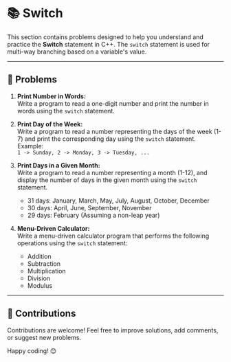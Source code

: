 # 📚 Switch

This section contains problems designed to help you understand and practice the **Switch** statement in C++. The `switch` statement is used for multi-way branching based on a variable's value.

---

## 🚀 Problems

1. **Print Number in Words:**  
   Write a program to read a one-digit number and print the number in words using the `switch` statement.

2. **Print Day of the Week:**  
   Write a program to read a number representing the days of the week (1-7) and print the corresponding day using the `switch` statement.  
   Example:  
   `1 -> Sunday, 2 -> Monday, 3 -> Tuesday, ...`

3. **Print Days in a Given Month:**  
   Write a program to read a number representing a month (1-12), and display the number of days in the given month using the `switch` statement.  
   - 31 days: January, March, May, July, August, October, December  
   - 30 days: April, June, September, November  
   - 29 days: February (Assuming a non-leap year)

4. **Menu-Driven Calculator:**  
   Write a menu-driven calculator program that performs the following operations using the `switch` statement:
   - Addition
   - Subtraction
   - Multiplication
   - Division
   - Modulus

---

## 🤝 Contributions

Contributions are welcome! Feel free to improve solutions, add comments, or suggest new problems.

Happy coding! 😊

